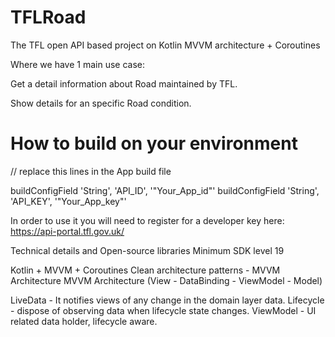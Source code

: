 # TFLRoad
The TFL open API based project on Kotlin MVVM architecture + Coroutines 

Where we have 1 main use case:

Get a detail information about Road maintained by TFL.

Show details for an specific Road condition.

# How to build on your environment
// replace this lines in the App build file

buildConfigField 'String', 'API_ID', '"Your_App_id"'
buildConfigField 'String', 'API_KEY', '"Your_App_key"'

In order to use it you will need to register for a developer key here:
https://api-portal.tfl.gov.uk/

Technical details and Open-source libraries
Minimum SDK level 19

Kotlin + MVVM + Coroutines
Clean architecture patterns - MVVM Architecture
MVVM Architecture (View - DataBinding - ViewModel - Model)

LiveData - It notifies views of any change in the domain layer data.
Lifecycle - dispose of observing data when lifecycle state changes.
ViewModel - UI related data holder, lifecycle aware.

